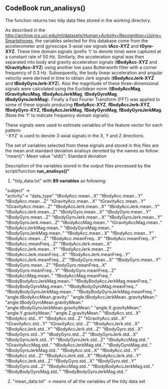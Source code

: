 ## CodeBook run_analisys()

The function returns two tidy data files stored in the working directory.

As described in the <link> http://archive.ics.uci.edu/ml/datasets/Human+Activity+Recognition+Using+Smartphones</link>, the variables selected for this database come from the accelerometer and gyroscope 3-axial raw signals <b> tAcc-XYZ</b> and <b>tGyro-XYZ</b>. These time domain signals (prefix 't' to denote time) were captured at a constant rate of 50 Hz. Similarly, the acceleration signal was then separated into body and gravity acceleration signals (<b>tBodyAcc-XYZ</b> and <b>tGravityAcc-XYZ</b>) using another low pass Butterworth filter with a corner frequency of 0.3 Hz. Subsequently, the body linear acceleration and angular velocity were derived in time to obtain Jerk signals (<b>tBodyAccJerk-XYZ</b> and <b>tBodyGyroJerk-XYZ</b>). Also the magnitude of these three-dimensional signals were calculated using the Euclidean norm (<b>tBodyAccMag</b>, <b>tGravityAccMag</b>, <b>tBodyAccJerkMag</b>, <b>tBodyGyroMag</b>, <b>tBodyGyroJerkMag</b>). Finally a Fast Fourier Transform (FFT) was applied to some of these signals producing <b>fBodyAcc-XYZ</b>, <b>fBodyAccJerk-XYZ</b>, <b>fBodyGyro-XYZ</b>, <b>fBodyAccJerkMag</b>, <b>fBodyGyroMag</b>, <b>fBodyGyroJerkMag</b>. (Note the 'f' to indicate frequency domain signals). 

These signals were used to estimate variables of the feature vector for each pattern:  
'-XYZ' is used to denote 3-axial signals in the X, Y and Z directions.

The set of variables selected from these signals and stored in this files are the mean and standard deviation analisys denoted by the names as follow:
"mean()": Mean value
"std()": Standard deviation

Description of the variables stored in the output files processed by the script/function <b>run_analisys()"</b>

1) "tidy_data.txt" with <b>89 variables</b> as following:

"subject" ->  
"activity"-> 
"data_type" 
"tBodyAcc.mean...X" 
"tBodyAcc.mean...Y"
"tBodyAcc.mean...Z" 
"tGravityAcc.mean...X" 
"tGravityAcc.mean...Y"
"tGravityAcc.mean...Z"
"tBodyAccJerk.mean...X"
"tBodyAccJerk.mean...Y"
"tBodyAccJerk.mean...Z" "tBodyGyro.mean...X" "tBodyGyro.mean...Y" "tBodyGyro.mean...Z" "tBodyGyroJerk.mean...X" "tBodyGyroJerk.mean...Y" "tBodyGyroJerk.mean...Z" "tBodyAccMag.mean.." "tGravityAccMag.mean.." "tBodyAccJerkMag.mean.." "tBodyGyroMag.mean.." "tBodyGyroJerkMag.mean.." "fBodyAcc.mean...X" "fBodyAcc.mean...Y" "fBodyAcc.mean...Z" "fBodyAcc.meanFreq...X" "fBodyAcc.meanFreq...Y" "fBodyAcc.meanFreq...Z" "fBodyAccJerk.mean...X" "fBodyAccJerk.mean...Y" "fBodyAccJerk.mean...Z" "fBodyAccJerk.meanFreq...X" "fBodyAccJerk.meanFreq...Y" "fBodyAccJerk.meanFreq...Z" "fBodyGyro.mean...X" "fBodyGyro.mean...Y" "fBodyGyro.mean...Z" "fBodyGyro.meanFreq...X" "fBodyGyro.meanFreq...Y" "fBodyGyro.meanFreq...Z" "fBodyAccMag.mean.." "fBodyAccMag.meanFreq.." "fBodyBodyAccJerkMag.mean.." "fBodyBodyAccJerkMag.meanFreq.." "fBodyBodyGyroMag.mean.." "fBodyBodyGyroMag.meanFreq.." "fBodyBodyGyroJerkMag.mean.." "fBodyBodyGyroJerkMag.meanFreq.." "angle.tBodyAccMean.gravity." "angle.tBodyAccJerkMean..gravityMean." "angle.tBodyGyroMean.gravityMean." "angle.tBodyGyroJerkMean.gravityMean." "angle.X.gravityMean." "angle.Y.gravityMean." "angle.Z.gravityMean." "tBodyAcc.std...X" "tBodyAcc.std...Y" "tBodyAcc.std...Z" "tGravityAcc.std...X" "tGravityAcc.std...Y" "tGravityAcc.std...Z" "tBodyAccJerk.std...X" "tBodyAccJerk.std...Y" "tBodyAccJerk.std...Z" "tBodyGyro.std...X" "tBodyGyro.std...Y" "tBodyGyro.std...Z" "tBodyGyroJerk.std...X" "tBodyGyroJerk.std...Y" "tBodyGyroJerk.std...Z" "tBodyAccMag.std.." "tGravityAccMag.std.." "tBodyAccJerkMag.std.." "tBodyGyroMag.std.." "tBodyGyroJerkMag.std.." "fBodyAcc.std...X" "fBodyAcc.std...Y" "fBodyAcc.std...Z" "fBodyAccJerk.std...X" "fBodyAccJerk.std...Y" "fBodyAccJerk.std...Z" "fBodyGyro.std...X" "fBodyGyro.std...Y" "fBodyGyro.std...Z" "fBodyAccMag.std.." "fBodyBodyAccJerkMag.std.." "fBodyBodyGyroMag.std.." "fBodyBodyGyroJerkMag.std.."



2) "mean_data.txt" -> means of all the variables of the tidy data set
